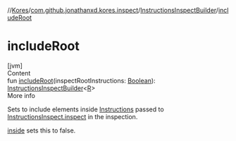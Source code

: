 //[Kores](../../index.md)/[com.github.jonathanxd.kores.inspect](../index.md)/[InstructionsInspectBuilder](index.md)/[includeRoot](include-root.md)



# includeRoot  
[jvm]  
Content  
fun [includeRoot](include-root.md)(inspectRootInstructions: [Boolean](https://kotlinlang.org/api/latest/jvm/stdlib/kotlin/-boolean/index.html)): [InstructionsInspectBuilder](index.md)<[R](index.md)>  
More info  


Sets to include elements inside [Instructions](../../com.github.jonathanxd.kores/-instructions/index.md) passed to [InstructionsInspect.inspect](../-instructions-inspect/inspect.md) in the inspection.



[inside](inside.md) sets this to false.

  



